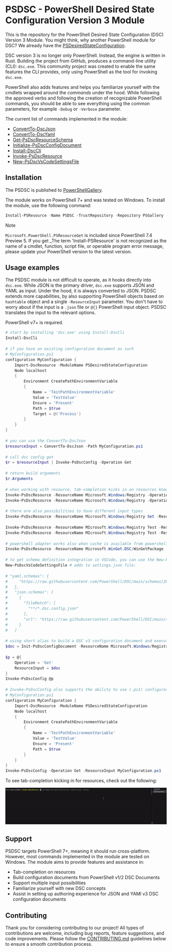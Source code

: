# PSDSC - PowerShell Desired State Configuration Version 3 Module

This is the repository for the PowerShell Desired State Configuration (DSC) Version 3 Module. You might think, why another PowerShell module for DSC? We already have the [PSDesiredStateConfiguration](https://learn.microsoft.com/nl-nl/powershell/module/psdesiredstateconfiguration/?view=dsc-2.0).

DSC version 3 is no longer only PowerShell. Instead, the engine is written in Rust. Building the project from GitHub, produces a command-line utility (CLI): `dsc.exe`. This community project was created to enable the same features the CLI provides, only using PowerShell as the tool for invoking `dsc.exe`.

PowerShell also adds features and helps you familiarize yourself with the cmdlets wrapped around the _commands_ under the hood. While following the approved verbs and following the creation of recognizable PowerShell commands, you should be able to see everything using the common parameters, for example `-Debug` or `-Verbose` parameter.

The current list of commands implemented in the module:

- [ConvertTo-DscJson](./docs/en-US/ConvertTo-DscJson.md)
- [ConvertTo-DscYaml](./docs/en-US/ConvertTo-DscYaml.md)
- [Get-PsDscResourceSchema](./docs/en-US/Get-PsDscResourceSchema.md)
- [Initialize-PsDscConfigDocument](./docs/en-US/Initialize-PsDscConfigDocument.md)
- [Install-DscCli](./docs/en-US/Install-DscCLI.md)
- [Invoke-PsDscResource](./docs/en-US/Invoke-PsDscResource.md)
- [New-PsDscVsCodeSettingsFile](./docs/en-US/New-PsDscVsCodeSettingsFile.md)

## Installation

The PSDSC is published to [PowerShellGallery](https://www.powershellgallery.com/packages/PSDSC/).

The module works on PowerShell 7+ and was tested on Windows. To install the module, use the following command:

```powershell
Install-PSResource -Name PSDSC -TrustRepository -Repository PSGallery
```

> [!NOTE]
> `Microsoft.PowerShell.PSResourceGet` is included since PowerShell 7.4 Preview 5. If you get _The term 'Install-PSResource' is not recognized as the name of a cmdlet, function, script file, or operable program error message, please update your PowerShell version to the latest version.

## Usage examples

The PSDSC module is not difficult to operate, as it hooks directly into `dsc.exe`. While JSON is the primary driver, `dsc.exe` supports JSON and YAML as input. Under the hood, it is always converted to JSON. PSDSC extends more capabilities, by also supporting PowerShell objects based on `hashtable` object and a single `-ResourceInput` parameter. You don't have to worry about if the input is a `.json` file or `@{}` PowerShell input object. PSDSC translates the input to the relevant options.

PowerShell v7+ is required.

```powershell
# start by installing 'dsc.exe' using Install-DscCli
Install-DscCli

# if you have an existing configuration document as such
# MyConfiguration.ps1
configuration MyConfiguration {
    Import-DscResource -ModuleName PSDesiredStateConfiguration
    Node localhost
    {
        Environment CreatePathEnvironmentVariable
        {
            Name = 'TestPathEnvironmentVariable'
            Value = 'TestValue'
            Ensure = 'Present'
            Path = $true
            Target = @('Process')
        }
    }
}

# you can use the ConvertTo-DscJson 
$resourceInput = ConvertTo-DscJson -Path MyConfiguration.ps1

# call dsc config get
$r = $resourceInput | Invoke-PsDscConfig -Operation Get

# return build arguments
$r.Arguments

# when working with resource, tab-completion kicks in on resources known to 'dsc.exe'
Invoke-PsDscResource -ResourceName Microsoft.Windows/Registry -Operation Get -ResourceInput '{"keyPath":"<keyPath>"}' #or
Invoke-PsDscResource -ResourceName Microsoft.Windows/Registry -Operation Get -ResourceInput '{"_exist":"<_exist>","_metadata":"<_metadata>","valueName":"<valueName>","keyPath":"<keyPath>","valueData":"<valueData>"}'

# there are also possibilities to have different input types
Invoke-PsDscResource -ResourceName Microsoft.Windows/Registry Set -ResourceInput @{keyPath = 'HKCU\1\2'}

Invoke-PsDscResource -ResourceName MIcrosoft.Windows/Registry Test -ResourceInput registry.example.resource.json
Invoke-PsDscResource -ResourceName MIcrosoft.Windows/Registry Test -ResourceInput registry.example.resource.yaml

# powershell adapter works also when cache is available from powershell.resource.ps1
Invoke-PsDscResource -ResourceName Microsoft.WinGet.DSC/WinGetPackage -ResourceInput '{"Id":"<string>"}'

# to get schema definition integration in VSCode, you can use the New-PsDscVsCodeSettingsFile
New-PsDscVsCodeSettingsFile # adds to settings.json file:

# "yaml.schemas": {
#     "https://raw.githubusercontent.com/PowerShell/DSC/main/schemas/2024/04/bundled/config/document.vscode.json": "**/*.dsc.config.yaml"
#   },
#   "json.schemas": [
#     {
#       "fileMatch": [
#         "**/*.dsc.config.json"
#       ],
#       "url": "https://raw.githubusercontent.com/PowerShell/DSC/main/schemas/2024/04/bundled/config/document.vscode.json"
#     }
#   ]

# using short alias to build a DSC v3 configuration document and execute it
$doc = Init-PsDscConfigDocument -ResourceName Microsoft.Windows/Registry -ResourceInput @{'keyPath' = 'HKCU\User'}

$p = @{
    Operation = 'Get'
    ResourceInput = $doc
}
Invoke-PsDscConfig @p

# Invoke-PsDscConfig also supports the ability to use (.ps1) configuration document scripts.
# MyConfiguration.ps1
configuration MyConfiguration {
    Import-DscResource -ModuleName PSDesiredStateConfiguration
    Node localhost
    {
        Environment CreatePathEnvironmentVariable
        {
            Name = 'TestPathEnvironmentVariable'
            Value = 'TestValue'
            Ensure = 'Present'
            Path = $true
        }
    }
}
Invoke-PsDscConfig -Operation Get -ResourceInput MyConfiguration.ps1

```

To see tab-completion kicking in for resources, check out the following:

![TabCompletionDscResource]

## Support

PSDSC targets PowerShell 7+, meaning it should run cross-platform. However, most commands implemented in the module are tested on Windows. The module aims to provide features and assistance in:

- Tab-completion on resources
- Build configuration documents from PowerShell v1/2 DSC Documents
- Support multiple input possibilities
- Familiarize yourself with new DSC concepts
- Assist in setting up authoring experience for JSON and YAMl v3 DSC configuration documents

## Contributing

Thank you for considering contributing to our project! All types of contributions are welcome, including bug reports, feature suggestions, and code improvements. Please follow the [CONTRIBUTING.md](CONTRIBUTING.md) guidelines below to ensure a smooth contribution process.

<!-- References -->
[TabCompletionDscResource]: .images/tab-completion-dsc-resource.gif
